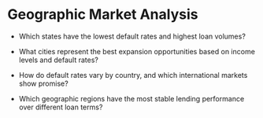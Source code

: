 # Geographic Market Analysis

- Which states have the lowest default rates and highest loan volumes?

- What cities represent the best expansion opportunities based on income levels and default rates?

- How do default rates vary by country, and which international markets show promise?

- Which geographic regions have the most stable lending performance over different loan terms?
